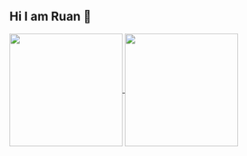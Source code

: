 ## Hi I am Ruan 👋

<div>
  <a href="https://githhub.com/Bodscreed">
  <img height=200 align="center" src="https://github-readme-stats.vercel.app/api?username=anuraghazra&show_icons=true&theme=dark" />
  <img height=200 align="center" src="https://github-readme-stats.vercel.app/api/top-langs?Bodscreed=anuraghazra&layout=compact&langs_count=8&card_width=320" />   
</div>
    
